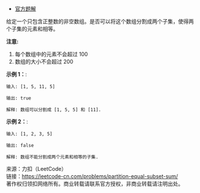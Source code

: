 * [官方题解](https://leetcode-cn.com/problems/partition-equal-subset-sum/solution/0-1-bei-bao-wen-ti-xiang-jie-zhen-dui-ben-ti-de-yo/)

给定一个只包含正整数的非空数组。是否可以将这个数组分割成两个子集，使得两个子集的元素和相等。

**注意:**

1. 每个数组中的元素不会超过 100
2. 数组的大小不会超过 200

**示例 1：**:<br>
```
输入: [1, 5, 11, 5]

输出: true

解释: 数组可以分割成 [1, 5, 5] 和 [11].
```

**示例 2：**:<br>

```
输入: [1, 2, 3, 5]

输出: false

解释: 数组不能分割成两个元素和相等的子集.
```

来源：力扣（LeetCode）<br>
链接：https://leetcode-cn.com/problems/partition-equal-subset-sum/ <br>
著作权归领扣网络所有。商业转载请联系官方授权，非商业转载请注明出处。<br>